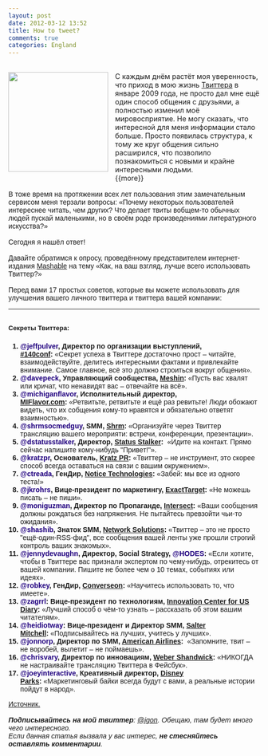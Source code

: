 ```yaml
---
layout: post
date: 2012-03-12 13:52
title: How to tweet?
comments: true
categories: England
---
```


<div dir="ltr" style="text-align: left;" trbidi="on">
<span class="Apple-style-span" style="font-family: Palatino, Georgia, Times, 'Times New Roman', serif; font-size: 18px; line-height: 25px;"></span><br />
<div style="text-align: left;">
<a href="http://src.sencha.io/http://2.bp.blogspot.com/-8cN7nQfXqd0/T3InnJEOwSI/AAAAAAAAAWM/kIL0BVtTpDg/s1600/x_448b1f8b.jpg" imageanchor="1" style="clear: left; float: left; margin-bottom: 1em; margin-right: 1em;"><img border="0" height="200" src="http://2.bp.blogspot.com/-8cN7nQfXqd0/T3InnJEOwSI/AAAAAAAAAWM/kIL0BVtTpDg/s200/x_448b1f8b.jpg" width="200" /></a><span class="Apple-style-span">С каждым днём растёт моя уверенность, что приход в мою жизнь <a href="https://twitter.com/">Твиттера</a> в январе 2009 года, не просто дал мне ещё один способ общения с друзьями, а полностью изменил моё мировосприятие. Не могу сказать, что интересной для меня информации стало больше. Просто появилась структура, к тому же круг общения сильно расширился, что позволило познакомиться с новыми и крайне интересными людьми.&nbsp;</span></div>
{{more}}
<div style="text-align: left;">
<span class="Apple-style-span" style="font-family: Verdana, sans-serif;"><br /></span></div>
<div style="text-align: left;">
<span class="Apple-style-span" style="font-family: Verdana, sans-serif;">В тоже время на протяжении всех лет пользования этим замечательным сервисом меня терзали вопросы:&nbsp;«Почему некоторых пользователей интереснее читать, чем других? Что делает твиты вобщем-то обычных людей пускай маленькими, но в своём роде произведениями литературного искусства?»</span></div>
<div style="text-align: left;">
<span class="Apple-style-span" style="font-family: Verdana, sans-serif;"><br /></span></div>
<div style="text-align: left;">
<span class="Apple-style-span" style="font-family: Verdana, sans-serif;">Сегодня я нашёл ответ!</span></div>
<div style="text-align: left;">
<span class="Apple-style-span" style="font-family: Verdana, sans-serif;"><br /></span></div>
<div style="text-align: left;">
<span class="Apple-style-span" style="font-family: Verdana, sans-serif;">Давайте обратимся к опросу, проведённому представителем интернет-издания <a href="http://mashable.com/">Mashable</a> на тему&nbsp;«Как, на ваш взгляд, лучше всего использовать Твиттер?»</span></div>
<div style="text-align: left;">
<span class="Apple-style-span" style="font-family: Verdana, sans-serif;"><br /></span></div>
<span class="Apple-style-span" style="font-family: Verdana, sans-serif;">Перед вами 17 простых советов, которые вы можете использовать для улучшения вашего личного твиттера и твиттера вашей компании:</span><br />
<hr />
<h2>


<span class="Apple-style-span" style="font-family: Verdana, sans-serif; font-size: small;">Секреты Твиттера:</span></h2>
<ol><span class="Apple-style-span" style="font-family: Verdana, sans-serif;">
<li style="font-weight: bold;"><span class="Apple-style-span" style="font-weight: normal;"><strong><a href="http://twitter.com/jeffpulver" style="color: #20007f; text-decoration: none;" target="_blank">@jeffpulver</a>, Директор по организации выступлений, <a href="http://140conf.com/">#140conf</a>:</strong></span><span class="Apple-style-span" style="font-weight: normal;">&nbsp;«Секрет успеха в Твиттере достаточно прост – читайте, взаимодействуйте, делитесь интересными фактами и привлекайте внимание. Самое главное, всё это должно строиться вокруг общения».</span></li>
<li style="font-weight: bold;"><span class="Apple-style-span" style="font-weight: normal;"><strong><a href="http://twitter.com/davepeck" style="color: #20007f; text-decoration: none;" target="_blank">@davepeck</a>, Управляющий сообщества, <a href="http://www.meshin.com/">Meshin</a>:&nbsp;</strong></span><span class="Apple-style-span" style="font-weight: normal;">«Пусть вас хвалят или кричат, что ненавидят вас – отвечайте на всё».</span></li>
<li style="font-weight: bold;"><span class="Apple-style-span" style="font-weight: normal;"><strong><a href="http://twitter.com/michiganflavor" style="color: #20007f; text-decoration: none;" target="_blank">@michiganflavor</a>, Исполнительный директор, <a href="http://miflavor.com/">MIFlavor.com</a>:&nbsp;</strong></span><span class="Apple-style-span" style="font-weight: normal;">«Ретвитьте, ретвитьте и ещё раз ревитьте! Люди обожают видеть, что их собщения кому-то нравятся и обязательно ответят взаимностью».&nbsp;</span></li>
<li style="font-weight: bold;"><span class="Apple-style-span" style="font-weight: normal;"><strong><a href="http://twitter.com/shrmsocmedguy" style="color: #20007f; text-decoration: none;" target="_blank">@shrmsocmedguy</a>, SMM, <a href="http://www.shrm.org/Pages/default.aspx">Shrm</a>:&nbsp;</strong></span><span class="Apple-style-span" style="font-weight: normal;">«Организуйте через Твиттер трансляцию вашего мероприяти: встречи, конференции, презентации».</span></li>
<li style="font-weight: bold;"><span class="Apple-style-span" style="font-weight: normal;"><strong><a href="http://twitter.com/dstatusstalker" style="color: #20007f; text-decoration: none;" target="_blank">@dstatusstalker</a>, Директор, <a href="http://www.statusstalker.com/">Status Stalker</a>:</strong></span><span class="Apple-style-span" style="font-weight: normal;">&nbsp;&nbsp;«Идите на контакт. Прямо сейчас напишите кому-нибудь "Привет!"».</span></li>
<li style="font-weight: bold;"><span class="Apple-style-span" style="font-weight: normal;"><strong><a href="http://twitter.com/kratzpr" style="color: #20007f; text-decoration: none;" target="_blank">@kratzpr</a>, Основатель, <a href="http://kratzpr.com/">Kratz PR</a>:&nbsp;</strong></span><span class="Apple-style-span" style="font-weight: normal;">«Твиттер – не инструмент, это скорее способ всегда оставаться на связи с вашим окружением».</span></li>
<li style="font-weight: bold;"><span class="Apple-style-span" style="font-weight: normal;"><strong><a href="http://twitter.com/ctreada" style="color: #20007f; text-decoration: none;" target="blank">@ctreada</a>, ГенДир, <a href="http://www.noticetechnologies.com/">Notice Technologies</a>:</strong></span><span class="Apple-style-span" style="font-weight: normal;">&nbsp;«Забей: мы все из одного теста!»&nbsp;</span></li>
<li style="font-weight: bold;"><span class="Apple-style-span" style="font-weight: normal;"><strong><a href="http://twitter.com/jkrohrs" style="color: #20007f; text-decoration: none;" target="_blank">@jkrohrs</a>, Вице-президент по маркетингу, <a href="http://www.exacttarget.com/">ExactTarget</a>:&nbsp;</strong></span><span class="Apple-style-span" style="font-weight: normal;">«Не можешь писать – не пиши».</span></li>
<li style="font-weight: bold;"><span class="Apple-style-span" style="font-weight: normal;"><strong><a href="http://twitter.com/moniguzman" style="color: #20007f; text-decoration: none;" target="_blank">@moniguzman</a>, Директор по Пропаганде, <a href="https://intersect.com/">Intersect</a>:</strong></span><span class="Apple-style-span" style="font-weight: normal;">&nbsp;«Ваши сообщения должны рождаться без напряжения. Не пытайтесь превзойти чьи-то ожидания».</span></li>
<li style="font-weight: bold;"><span class="Apple-style-span" style="font-weight: normal;"><strong><a href="http://twitter.com/shashib" style="color: #20007f; text-decoration: none;" target="_blank">@shashib</a>, Знаток SMM, <a href="http://www.networksolutions.com/">Network Solutions</a>:</strong></span><span class="Apple-style-span" style="font-weight: normal;">&nbsp;«Твиттер – это не просто "ещё-один-RSS-фид", все сообщения вашей ленты уже прошли строгий контроль ваших знакомых».</span></li>
<li style="font-weight: bold;"><span class="Apple-style-span" style="font-weight: normal;"><strong><a href="http://twitter.com/jennydevaughn" style="color: #20007f; text-decoration: none;" target="_blank">@jennydevaughn</a>, Директор, Social Strategy,&nbsp;<a href="http://twitter.com/hodes" style="color: #20007f; text-decoration: none;" target="_blank">@HODES</a>:</strong></span><span class="Apple-style-span" style="font-weight: normal;">&nbsp;«Если хотите, чтобы&nbsp;в Твиттере&nbsp;вас признали экспертом по чему-нибудь, отрекитесь от вашей компании. Пишите не более чем о 10 темах, событиях или идеях».</span></li>
<li style="font-weight: bold;"><span class="Apple-style-span" style="font-weight: normal;"><strong><a href="http://twitter.com/robkey" style="color: #20007f; text-decoration: none;" target="_blank">@robkey</a>,&nbsp;<span class="Apple-style-span" style="font-weight: normal;"><strong>ГенДир</strong></span>, <a href="http://converseon.com/">Converseon</a>:&nbsp;</strong></span><span class="Apple-style-span" style="font-weight: normal;">«Научитесь использовать то, что имеете».</span></li>
<li style="font-weight: bold;"><span class="Apple-style-span" style="font-weight: normal;"><strong><a href="http://twitter.com/zagrrl" style="color: #20007f; text-decoration: none;" target="_blank">@zagrrl</a>:&nbsp;<span class="Apple-style-span" style="font-weight: normal;"><strong>Вице-президент по технологиям</strong></span>, <a href="http://www.usdairy.com/Pages/Home.aspx">Innovation Center for US Diary</a>:</strong></span><span class="Apple-style-span" style="font-weight: normal;">&nbsp;«Лучший способ о чём-то узнать – рассказать об этом вашим читателям».</span></li>
<li style="font-weight: bold;"><span class="Apple-style-span" style="font-weight: normal;"><strong><a href="http://twitter.com/heidiotway" style="color: #20007f; text-decoration: none;" target="_blank">@heidiotway</a>:&nbsp;<span class="Apple-style-span" style="font-weight: normal;"><strong><span class="Apple-style-span" style="font-weight: normal;"><strong>Вице-президент</strong></span></strong></span>&nbsp;и Директор SMM, <a href="http://www.saltermitchell.com/">Salter Mitchell</a>:</strong></span><span class="Apple-style-span" style="font-weight: normal;">&nbsp;«Подписывайтесь на лучших, учитесь у лучших».</span></li>
<li style="font-weight: bold;"><span class="Apple-style-span" style="font-weight: normal;"><strong><a href="http://twitter.com/jonnorp" style="color: #20007f; text-decoration: none;" target="_blank">@jonnorp</a>, Директор по SMM, <a href="http://www.aa.com/">American Airlines</a>:</strong></span><span class="Apple-style-span" style="font-weight: normal;">&nbsp;&nbsp;«Запомните, твит – не воробей, вылетит – не поймаешь».</span></li>
<li style="font-weight: bold;"><span class="Apple-style-span" style="font-weight: normal;"><strong><a href="http://twitter.com/chrisvary" style="color: #20007f; text-decoration: none;" target="_blank">@chrisvary</a>, Директор по инновациям, <a href="http://www.webershandwick.com/">Weber Shandwick</a>:&nbsp;</strong></span><span class="Apple-style-span" style="font-weight: normal;">«НИКОГДА не настраивайте трансляцию Твиттера в Фейсбук».</span></li>
<li style="font-weight: bold;"><span class="Apple-style-span" style="font-weight: normal;"><strong><a href="http://twitter.com/joeyinteractive" style="color: #20007f; text-decoration: none;" target="_blank">@joeyinteractive</a>, Креативный директор, <a href="http://www.disneyparks.co.uk/">Disney Parks</a>:</strong></span><span class="Apple-style-span" style="font-weight: normal;">&nbsp;«Маркетинговый байки всегда будут с вами, а реальные истории пойдут в народ».</span></li>
</span></ol>
<span class="Apple-style-span" style="font-family: Verdana, sans-serif;"><a href="http://mashable.com/2011/05/15/twitter-tips-mashable-connect/">Источник.</a></span><br />
<div>
<span class="Apple-style-span" style="font-family: Verdana, sans-serif;"><br /></span></div>
<div>
<span class="Apple-style-span" style="font-family: Verdana, sans-serif;"><i><b>Подписывайтесь на мой твиттер</b>: <a href="https://twitter.com/#!/igon">@igon</a>. Обещаю, там будет много чего интересного.</i></span></div>
<div>
<span class="Apple-style-span" style="font-family: Verdana, sans-serif;"><i>Если данная статья вызвала у вас интерес, <b>не стесняйтесь оставлять комментарии</b>.</i></span><br />
<div>
<br /></div>
</div>
</div>
